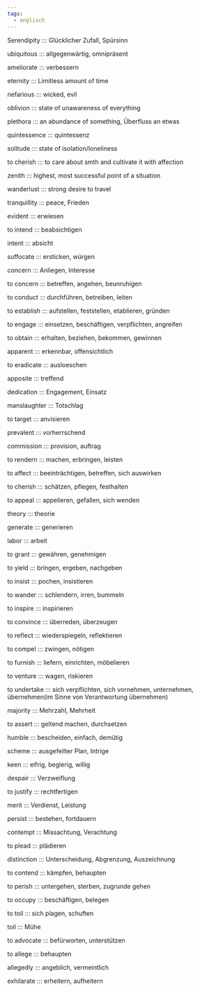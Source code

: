 ```yaml
---
tags:
  - englisch
---
```

Serendipity ::: Glücklicher Zufall, Spürsinn
<!--SR:!2024-10-14,14,317!2024-10-17,18,304-->

<!--SR:!2024-10-02,68,312-->

ubiquitous ::: allgegenwärtig, omnipräsent
<!--SR:!2024-09-30,4,297!2024-10-15,16,290-->

<!--SR:!2025-06-01,251,330-->

ameliorate ::: verbessern
<!--SR:!2024-10-17,17,317!2024-10-14,15,304-->

<!--SR:!2024-10-05,19,382-->

eternity ::: Limitless amount of time
<!--SR:!2024-10-13,14,304!2024-09-30,4,297-->

<!--SR:!2025-05-23,245,332-->

nefarious ::: wicked, evil
<!--SR:!2024-10-15,16,304!2024-09-30,4,297-->

<!--SR:!2024-10-02,68,312-->

oblivion ::: state of unawareness of everything
<!--SR:!2024-10-14,15,290!2024-10-14,14,317-->

<!--SR:!2025-02-19,164,312-->

plethora ::: an abundance of something, Überfluss an etwas
<!--SR:!2024-10-13,14,290!2024-09-30,4,297-->

<!--SR:!2024-10-04,67,317-->

quintessence ::: quintessenz
<!--SR:!2024-10-15,16,304!2024-09-30,4,297-->

<!--SR:!2025-05-26,249,332-->

solitude ::: state of isolation/loneliness
<!--SR:!2024-09-30,4,297!2024-10-12,13,290-->

<!--SR:!2025-05-09,235,330-->

to cherish ::: to care about smth and cultivate it with affection
<!--SR:!2024-09-30,4,297!2024-10-13,14,290-->

<!--SR:!2025-06-17,266,337-->

zenith ::: highest, most successful point of a situation
<!--SR:!2024-09-30,4,297!2024-10-13,14,290-->

<!--SR:!2025-04-13,210,325-->

wanderlust ::: strong desire to travel
<!--SR:!2024-10-16,17,304!2024-09-30,4,297-->

<!--SR:!2025-06-07,257,337-->

tranquillity ::: peace, Frieden
<!--SR:!2024-09-30,4,297!2024-10-14,15,304-->

<!--SR:!2025-03-30,202,312-->

evident ::: erwiesen
<!--SR:!2024-10-12,13,290!2024-09-30,4,297-->

<!--SR:!2024-10-26,71,352-->

to intend ::: beabsichtigen
<!--SR:!2024-10-17,18,304!2024-09-30,4,297-->

<!--SR:!2024-10-21,68,352-->

intent ::: absicht
<!--SR:!2024-10-13,14,290!2024-09-30,4,306-->

<!--SR:!2024-10-20,67,352-->

suffocate ::: ersticken, würgen
<!--SR:!2024-10-16,17,290!2024-09-30,4,297-->

<!--SR:!2024-10-27,72,352-->

concern ::: Anliegen, Interesse
<!--SR:!2024-10-15,16,290!2024-09-30,4,297-->

<!--SR:!2024-10-10,55,318-->

to concern ::: betreffen, angehen, beunruhigen
<!--SR:!2024-09-30,4,297!2024-10-15,16,304-->

<!--SR:!2024-12-15,98,318-->

to conduct ::: durchführen, betreiben, leiten
<!--SR:!2024-10-15,15,317!2024-10-16,17,304-->

<!--SR:!2024-10-10,59,332-->

to establish ::: aufstellen, feststellen, etablieren, gründen
<!--SR:!2024-10-14,15,304!2024-09-30,4,297-->

<!--SR:!2025-01-21,134,358-->

to engage ::: einsetzen, beschäftigen, verpflichten, angreifen
<!--SR:!2024-10-08,8,250!2024-09-30,4,297-->

<!--SR:!2024-10-04,26,272-->

to obtain ::: erhalten, beziehen, bekommen, gewinnen
<!--SR:!2024-10-19,19,326!2024-10-16,17,304-->

<!--SR:!2024-11-16,54,312-->

apparent ::: erkennbar, offensichtlich
<!--SR:!2024-09-30,4,297!2024-10-16,17,290-->

<!--SR:!2024-10-12,59,332-->

to eradicate ::: ausloeschen
<!--SR:!2024-09-30,4,297!2024-10-16,17,290-->

<!--SR:!2024-10-06,19,382-->

apposite ::: treffend
<!--SR:!2024-10-14,15,304!2024-10-16,16,317-->

<!--SR:!2024-10-09,19,364-->

dedication ::: Engagement, Einsatz
<!--SR:!2024-10-16,17,304!2024-09-30,4,297-->

<!--SR:!2024-10-01,15,363-->

manslaughter ::: Totschlag
<!--SR:!2024-10-17,17,317!2024-10-16,17,304-->

<!--SR:!2024-10-09,22,383-->

to target ::: anvisieren
<!--SR:!2024-10-13,14,290!2024-09-30,4,306-->

<!--SR:!2024-10-13,23,384-->

prevalent ::: vorherrschend
<!--SR:!2024-10-13,14,304!2024-10-15,15,317-->

<!--SR:!2024-10-24,31,384-->

commission ::: provision, auftrag
<!--SR:!2024-10-13,14,304!2024-10-01,4,277-->

<!--SR:!2024-10-07,56,338-->

to rendern ::: machen, erbringen, leisten
<!--SR:!2024-09-30,4,297!2024-10-16,17,304-->

<!--SR:!2024-12-03,86,357-->

to affect ::: beeinträchtigen, betreffen, sich auswirken
<!--SR:!2024-10-16,17,304!2024-09-30,4,297-->

<!--SR:!2024-11-10,85,352-->

to cherish ::: schätzen, pflegen, festhalten
<!--SR:!2024-09-30,4,306!2024-10-14,15,304-->

<!--SR:!2024-10-27,72,352-->

to appeal ::: appelieren, gefallen, sich wenden
<!--SR:!2024-10-17,18,304!2024-09-30,4,297-->

<!--SR:!2024-12-08,90,318-->

theory ::: theorie
<!--SR:!2024-10-17,18,304!2024-09-30,4,297-->

<!--SR:!2024-12-04,87,368-->

generate ::: generieren
<!--SR:!2024-10-09,10,270!2024-09-30,4,297-->

<!--SR:!2024-12-13,95,368-->

labor ::: arbeit
<!--SR:!2024-09-30,4,297!2024-10-15,16,304-->

<!--SR:!2024-12-12,95,368-->

to grant ::: gewähren, genehmigen
<!--SR:!2024-10-09,10,297!2024-10-14,14,304-->

<!--SR:!2024-11-03,78,358-->

to yield ::: bringen, ergeben, nachgeben
<!--SR:!2024-10-16,17,290!2024-10-16,16,317-->

<!--SR:!2024-10-24,45,298-->

to insist ::: pochen, insistieren
<!--SR:!2024-10-15,16,304!2024-09-30,4,297-->

<!--SR:!2024-12-06,89,358-->

to wander ::: schlendern, irren, bummeln
<!--SR:!2024-10-19,19,326!2024-10-13,14,290-->

<!--SR:!2024-10-30,75,358-->

to inspire ::: inspirieren
<!--SR:!2024-09-30,4,297!2024-10-14,15,304-->

<!--SR:!2024-11-08,83,358-->

to convince ::: überreden, überzeugen
<!--SR:!2024-09-30,4,297!2024-10-15,16,290-->

<!--SR:!2024-12-06,88,368-->

to reflect ::: wiederspiegeln, reflektieren
<!--SR:!2024-09-30,4,297!2024-10-17,18,304-->

<!--SR:!2024-12-10,92,358-->

to compel ::: zwingen, nötigen
<!--SR:!2024-09-30,4,297!2024-10-17,18,304-->

<!--SR:!2024-09-26,47,338-->

to furnish ::: liefern, einrichten, möbelieren
<!--SR:!2024-10-15,16,304!2024-10-18,18,326-->

<!--SR:!2024-11-28,81,368-->

to venture ::: wagen, riskieren
<!--SR:!2024-10-01,4,308!2024-10-10,11,284-->

<!--SR:!2024-11-28,80,368-->

to undertake ::: sich verpflichten, sich vornehmen, unternehmen, übernehmen(im Sinne von Verantwortung übernehmen)
<!--SR:!2024-10-09,10,284!2024-10-17,17,317-->

<!--SR:!2024-12-04,82,278-->

majority ::: Mehrzahl, Mehrheit
<!--SR:!2024-09-30,4,297!2024-10-17,18,304-->

<!--SR:!2024-12-02,85,368-->

to assert ::: geltend machen, durchsetzen
<!--SR:!2024-10-15,16,304!2024-09-30,4,297-->

<!--SR:!2024-09-27,10,278-->

humble ::: bescheiden, einfach, demütig
<!--SR:!2024-10-01,4,277!2024-10-17,18,304-->

<!--SR:!2024-11-02,77,358-->

scheme ::: ausgefeilter Plan, Intrige
<!--SR:!2024-09-30,4,297!2024-10-14,15,290-->

<!--SR:!2024-11-29,82,368-->

keen ::: eifrig, begierig, willig
<!--SR:!2024-10-16,17,304!2024-09-30,4,297-->

<!--SR:!2025-01-17,130,348-->

despair ::: Verzweiflung
<!--SR:!2024-10-13,14,290!2024-10-19,19,326-->

<!--SR:!2024-11-27,79,368-->

to justify ::: rechtfertigen
<!--SR:!2024-09-30,4,297!2024-10-15,16,304-->

<!--SR:!2024-12-01,84,368-->

merit ::: Verdienst, Leistung
<!--SR:!2024-10-17,18,304!2024-10-10,10,306-->

<!--SR:!2024-11-07,60,348-->

persist ::: bestehen, fortdauern
<!--SR:!2024-10-17,18,304!2024-10-15,15,317-->

<!--SR:!2024-11-01,76,358-->

contempt ::: Missachtung, Verachtung
<!--SR:!2024-10-14,15,304!2024-10-02,2,286-->

<!--SR:!2025-03-31,189,348-->

to plead ::: plädieren
<!--SR:!2024-09-30,4,297!2024-10-14,15,290-->

<!--SR:!2024-12-09,92,358-->

distinction ::: Unterscheidung, Abgrenzung, Auszeichnung
<!--SR:!2024-09-30,4,297!2024-10-16,17,304-->

<!--SR:!2025-04-10,199,358-->

to contend ::: kämpfen, behaupten
<!--SR:!2024-10-01,4,307!2024-10-08,9,270-->

<!--SR:!2024-12-02,85,368-->

to perish ::: untergehen, sterben, zugrunde gehen
<!--SR:!2024-09-30,4,297!2024-10-14,15,290-->

<!--SR:!2024-10-19,25,328-->

to occupy ::: beschäftigen, belegen
<!--SR:!2024-10-13,14,304!2024-09-30,4,297-->

<!--SR:!2024-11-02,77,358-->

to toil ::: sich plagen, schuften
<!--SR:!2024-10-13,14,290!2024-09-30,4,306-->

<!--SR:!2024-11-15,67,338-->

toil ::: Mühe
<!--SR:!2024-09-30,4,306!2024-10-13,14,290-->

<!--SR:!2024-12-02,85,358-->

to advocate ::: befürworten, unterstützen
<!--SR:!2024-09-30,4,297!2024-10-15,16,304-->

<!--SR:!2024-11-22,75,368-->

to allege ::: behaupten
<!--SR:!2024-09-30,4,297!2024-10-14,15,304-->

<!--SR:!2024-12-12,94,368-->

allegedly ::: angeblich, vermeintlich
<!--SR:!2024-10-18,18,317!2024-10-13,14,290-->

<!--SR:!2024-10-01,48,348-->

exhilarate ::: erheitern, aufheitern
<!--SR:!2024-10-10,11,284!2024-10-14,14,317-->

<!--SR:!2024-10-25,32,385-->

